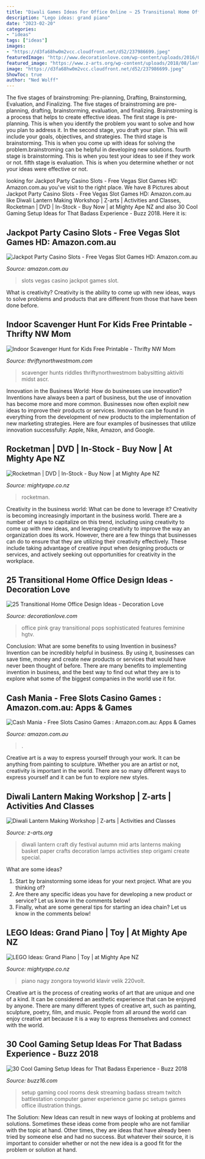 ```yaml
---
title: "Diwali Games Ideas For Office Online ~ 25 Transitional Home Office Design Ideas"
description: "Lego ideas: grand piano"
date: "2023-02-20"
categories:
- "ideas"
tags: ["ideas"]
images:
- "https://d3fa68hw0m2vcc.cloudfront.net/d52/237986699.jpeg"
featuredImage: "http://www.decorationlove.com/wp-content/uploads/2016/04/Gray-Transitional-Home-Office-Design-Ideas.jpeg"
featured_image: "https://www.z-arts.org/wp-content/uploads/2018/08/lanterns.jpg"
image: "https://d3fa68hw0m2vcc.cloudfront.net/d52/237986699.jpeg"
ShowToc: true
author: "Ned Wolff"
---
```



The five stages of brainstroming: Pre-planning, Drafting, Brainstorming, Evaluation, and Finalizing.
The five stages of brainstroming are pre-planning, drafting, brainstorming, evaluation, and finalizing. Brainstroming is a process that helps to create effective ideas. The first stage is pre-planning. This is when you identify the problem you want to solve and how you plan to address it. In the second stage, you draft your plan. This will include your goals, objectives, and strategies. The third stage is brainstorming. This is when you come up with ideas for solving the problem.brainstroming can be helpful in developing new solutions. fourth stage is brainstorming. This is when you test your ideas to see if they work or not. fifth stage is evaluation. This is when you determine whether or not your ideas were effective or not.

	

		
looking for Jackpot Party Casino Slots - Free Vegas Slot Games HD: Amazon.com.au you've visit to the right place. We have 8 Pictures about Jackpot Party Casino Slots - Free Vegas Slot Games HD: Amazon.com.au like Diwali Lantern Making Workshop | Z-arts | Activities and Classes, Rocketman | DVD | In-Stock - Buy Now | at Mighty Ape NZ and also 30 Cool Gaming Setup Ideas for That Badass Experience - Buzz 2018. Here it is:
		
    
## Jackpot Party Casino Slots - Free Vegas Slot Games HD: Amazon.com.au

<img loading=lazy src="https://images-na.ssl-images-amazon.com/images/I/A17x9vyzvJL.jpg" onerror="this.onerror=null;this.src='https://tse2.mm.bing.net/th?id=OIP.J86qNydJFMLxL3STMjhtFQHaEo&amp;pid=15.1';" alt="Jackpot Party Casino Slots - Free Vegas Slot Games HD: Amazon.com.au">

_Source: amazon.com.au_

>slots vegas casino jackpot games slot. 

	

What is creativity?
Creativity is the ability to come up with new ideas, ways to solve problems and products that are different from those that have been done before.

    
## Indoor Scavenger Hunt For Kids Free Printable - Thrifty NW Mom

<img loading=lazy src="https://www.thriftynorthwestmom.com/wp-content/uploads/2020/03/Indoor-Scavenger-Hunt-Free-Printable.png" onerror="this.onerror=null;this.src='https://tse2.mm.bing.net/th?id=OIP.3vecyEYpAIO6a3YYBOBHwgHaLH&amp;pid=15.1';" alt="Indoor Scavenger Hunt for Kids Free Printable - Thrifty NW Mom">

_Source: thriftynorthwestmom.com_

>scavenger hunts riddles thriftynorthwestmom babysitting aktiviti midst ascr. 

	

Innovation in the Business World: How do businesses use innovation?
Inventions have always been a part of business, but the use of innovation has become more and more common. Businesses now often exploit new ideas to improve their products or services. Innovation can be found in everything from the development of new products to the implementation of new marketing strategies. Here are four examples of businesses that utilize innovation successfully: Apple, Nike, Amazon, and Google.

    
## Rocketman | DVD | In-Stock - Buy Now | At Mighty Ape NZ

<img loading=lazy src="https://d3fa68hw0m2vcc.cloudfront.net/255/219960798.jpeg" onerror="this.onerror=null;this.src='https://tse4.mm.bing.net/th?id=OIP.2jzDLBIYf5wRSZZQ4RdqxQHaKc&amp;pid=15.1';" alt="Rocketman | DVD | In-Stock - Buy Now | at Mighty Ape NZ">

_Source: mightyape.co.nz_

>rocketman. 

	

Creativity in the business world: What can be done to leverage it?
Creativity is becoming increasingly important in the business world. There are a number of ways to capitalize on this trend, including using creativity to come up with new ideas, and leveraging creativity to improve the way an organization does its work. However, there are a few things that businesses can do to ensure that they are utilizing their creativity effectively. These include taking advantage of creative input when designing products or services, and actively seeking out opportunities for creativity in the workplace.

    
## 25 Transitional Home Office Design Ideas - Decoration Love

<img loading=lazy src="http://www.decorationlove.com/wp-content/uploads/2016/04/Gray-Transitional-Home-Office-Design-Ideas.jpeg" onerror="this.onerror=null;this.src='https://tse4.mm.bing.net/th?id=OIP.yD-jH755_vpyam1B-GvrqQHaLH&amp;pid=15.1';" alt="25 Transitional Home Office Design Ideas - Decoration Love">

_Source: decorationlove.com_

>office pink gray transitional pops sophisticated features feminine hgtv. 

	

Conclusion: What are some benefits to using Invention in business?
Invention can be incredibly helpful in business. By using it, businesses can save time, money and create new products or services that would have never been thought of before. There are many benefits to implementing invention in business, and the best way to find out what they are is to explore what some of the biggest companies in the world use it for.

    
## Cash Mania - Free Slots Casino Games : Amazon.com.au: Apps &amp; Games

<img loading=lazy src="https://images-na.ssl-images-amazon.com/images/I/B14dnl6QdaS.png" onerror="this.onerror=null;this.src='https://tse4.mm.bing.net/th?id=OIP.l55ZzC1FbU74s2DvOwROiQHaEK&amp;pid=15.1';" alt="Cash Mania - Free Slots Casino Games : Amazon.com.au: Apps &amp; Games">

_Source: amazon.com.au_

>. 

	

Creative art is a way to express yourself through your work. It can be anything from painting to sculpture. Whether you are an artist or not, creativity is important in the world. There are so many different ways to express yourself and it can be fun to explore new styles.

    
## Diwali Lantern Making Workshop | Z-arts | Activities And Classes

<img loading=lazy src="https://www.z-arts.org/wp-content/uploads/2018/08/lanterns.jpg" onerror="this.onerror=null;this.src='https://tse4.mm.bing.net/th?id=OIP.CZ8dw7rC2Mzcal3alwjVRgHaEK&amp;pid=15.1';" alt="Diwali Lantern Making Workshop | Z-arts | Activities and Classes">

_Source: z-arts.org_

>diwali lantern craft diy festival autumn mid arts lanterns making basket paper crafts decoration lamps activities step origami create special. 

	

What are some ideas?
1. Start by brainstorming some ideas for your next project. What are you thinking of?
2. Are there any specific ideas you have for developing a new product or service? Let us know in the comments below!
3. Finally, what are some general tips for starting an idea chain? Let us know in the comments below!

    
## LEGO Ideas: Grand Piano | Toy | At Mighty Ape NZ

<img loading=lazy src="https://d3fa68hw0m2vcc.cloudfront.net/d52/237986699.jpeg" onerror="this.onerror=null;this.src='https://tse4.mm.bing.net/th?id=OIP.FWykwKlNIj70umh7wA4vbQHaHa&amp;pid=15.1';" alt="LEGO Ideas: Grand Piano | Toy | at Mighty Ape NZ">

_Source: mightyape.co.nz_

>piano nagy zongora toyworld klavir velik 220volt. 

	

Creative art is the process of creating works of art that are unique and one of a kind. It can be considered an aesthetic experience that can be enjoyed by anyone. There are many different types of creative art, such as painting, sculpture, poetry, film, and music. People from all around the world can enjoy creative art because it is a way to express themselves and connect with the world.

    
## 30 Cool Gaming Setup Ideas For That Badass Experience - Buzz 2018

<img loading=lazy src="http://buzz16.com/wp-content/uploads/2018/01/Cool-Gaming-Setup-Ideas-for-That-Badass-Experience-9.jpg" onerror="this.onerror=null;this.src='https://tse3.mm.bing.net/th?id=OIP.ali9j8VbVhL60TPqJEmMWwHaJ4&amp;pid=15.1';" alt="30 Cool Gaming Setup Ideas for That Badass Experience - Buzz 2018">

_Source: buzz16.com_

>setup gaming cool rooms desk streaming badass stream twitch battlestation computer gamer experience game pc setups games office illustration things. 

	

The Solution:
New Ideas can result in new ways of looking at problems and solutions. Sometimes these ideas come from people who are not familiar with the topic at hand. Other times, they are ideas that have already been tried by someone else and had no success. But whatever their source, it is important to consider whether or not the new idea is a good fit for the problem or solution at hand.

